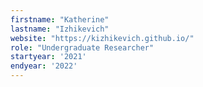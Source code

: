 ```yaml
---
firstname: "Katherine"
lastname: "Izhikevich"
website: "https://kizhikevich.github.io/"
role: "Undergraduate Researcher"
startyear: '2021'
endyear: '2022'
---
```

